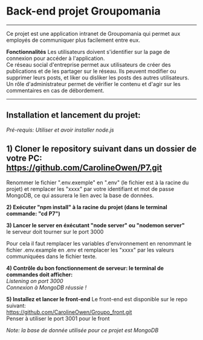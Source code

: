 # Back-end projet Groupomania 
***
Ce projet est une application intranet de Groupomania qui permet aux employés de communiquer plus facilement entre eux.  

**Fonctionnalités**
Les utilisateurs doivent s'identifier sur la page de connexion pour accéder à l'application.  
Ce réseau social d'entreprise permet aux utilisateurs de créer des publications et de les partager sur le réseau. Ils peuvent modifier ou supprimer leurs posts, et liker ou disliker les posts des autres utilisateurs.  
Un rôle d'administrateur permet de vérifier le contenu et d'agir sur les commentaires en cas de débordement.
***

## Installation et lancement du projet:  

*Pré-requis: Utiliser et avoir installer node.js*  

**1) Cloner le repository suivant dans un dossier de votre PC:**  
https://github.com/CarolineOwen/P7.git  
  -  
  Renommer le fichier ".env.exemple" en ".env" (le fichier est à la racine du projet) et remplacer les "xxxx" par votre identifiant et mot de passe MongoDB, ce qui assurera le lien avec la base de données.
  

**2) Exécuter "npm install" à la racine du projet (dans le terminal commande: "cd P7")**  

**3) Lancer le server en éxécutant "node server" ou "nodemon server"**  
le serveur doit tourner sur le port 3000

Pour cela il faut remplacer les variables d'environnement en renommant le fichier .env.example en .env et remplacer les "xxxx" par les valeurs communiquées dans le fichier texte.

**4) Contrôle du bon fonctionnement de serveur: le terminal de commandes doit afficher:**  
*Listening on port 3000*  
*Connexion à MongoDB réussie !*

**5) Installez et lancer le front-end**
Le front-end est disponible sur le repo suivant:  
https://github.com/CarolineOwen/Groupo_front.git  
Penser à utiliser le port 3001 pour le front

*Note: la base de donnée utilisée pour ce projet est MongoDB*
